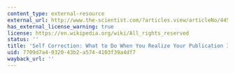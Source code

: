 ```yaml
---
content_type: external-resource
external_url: http://www.the-scientist.com/?articles.view/articleNo/44594/title/Self-Correction/
has_external_license_warning: true
license: https://en.wikipedia.org/wiki/All_rights_reserved
status: ''
title: 'Self Correction: What to Do When You Realize Your Publication Is Fatally Flawed'
uid: 7709d7a4-0320-43b2-a574-4103f39a4df7
wayback_url: ''
---
```

